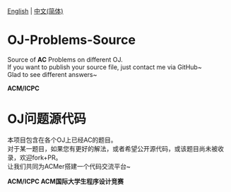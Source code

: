 [English](https://github.com/Kiritow/OJ-Problems-Source#oj-problems-source) | [中文(简体)](https://github.com/Kiritow/OJ-Problems-Source#OJ问题源代码)  
# OJ-Problems-Source
Source of **AC** Problems on different OJ.  
If you want to publish your source file, just contact me via GitHub~  
Glad to see different answers~  
  
**ACM/ICPC**  

# OJ问题源代码  
本项目包含在各个OJ上已经AC的题目。  
对于某一题目，如果您有更好的解法，或者希望公开源代码，或该题目尚未被收录，欢迎fork+PR。  
让我们共同为ACMer搭建一个代码交流平台~  

**ACM/ICPC ACM国际大学生程序设计竞赛**
